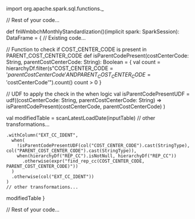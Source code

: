 import org.apache.spark.sql.functions._

// Rest of your code...

def fnWmbbchMonthlyStandardization()(implicit spark: SparkSession): DataFrame = {
  // Existing code...

  // Function to check if COST_CENTER_CODE is present in PARENT_COST_CENTER_CODE
  def isParentCodePresent(costCenterCode: String, parentCostCenterCode: String): Boolean = {
    val count = hierarchyDf.filter(s"COST_CENTER_CODE = '$parentCostCenterCode' AND PARENT_COST_CENTER_CODE = '$costCenterCode'").count()
    count > 0
  }

  // UDF to apply the check in the when logic
  val isParentCodePresentUDF = udf((costCenterCode: String, parentCostCenterCode: String) =>
    isParentCodePresent(costCenterCode, parentCostCenterCode)
  )

  val modifiedTable = scanLatestLoadDate(inputTable)
    // other transformations...

    .withColumn("EXT_CC_IDENT",
      when(
        !isParentCodePresentUDF(col("COST_CENTER_CODE").cast(StringType), col("PARENT_COST_CENTER_CODE").cast(StringType)),
        when(hierarchyDf("REP_CC").isNotNull, hierarchyDf("REP_CC"))
          .otherwise(expr("find_rep_cc(COST_CENTER_CODE, PARENT_COST_CENTER_CODE)"))
      )
      .otherwise(col("EXT_CC_IDENT"))
    )
    // other transformations...

  modifiedTable
}

// Rest of your code...
